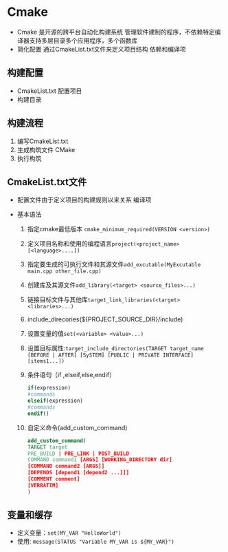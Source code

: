 # Cmake

- Cmake 是开源的跨平台自动化构建系统 管理软件建制的程序，不依赖特定编译器支持多层目录多个应用程序，多个函数库
- 简化配置 通过CmakeList.txt文件来定义项目结构 依赖和编译项

## 构建配置

- CmakeList.txt 配置项目
- 构建目录

## 构建流程

1. 编写CmakeList.txt
2. 生成构筑文件 CMake
3. 执行构筑

## CmakeList.txt文件

- 配置文件由于定义项目的构建规则以来关系 编译项
- 基本语法

  1. 指定cmake最低版本 `cmake_minimum_required(VERSION <version>)`
  2. 定义项目名称和使用的编程语言`project(<project_name>[<language>....])`
  3. 指定要生成的可执行文件和其源文件`add_excutable(MyExcutable main.cpp other_file.cpp)`
  4. 创建库及其源文件`add_library(<target> <source_files>...)`
  5. 链接目标文件与其他库`target_link_libraries(<target> <libraries>...)`
  6. include_direcories(${PROJECT_SOURCE_DIR}/include)
  7. 设置变量的值`set(<variable> <value>...)`
  8. 设置目标属性:`target_include_directories(TARGET target_name [BEFORE | AFTER] [SySTEM] [PUBLIC | PRIVATE INTERFACE] [items1...])`
  9. 条件语句（if ,elseif,else,endif）

        ```cmake
        if(expression)
        #commands
        elseif(expression)
        #commands
        endif()
        ```

  10. 自定义命令(add_custom_command)

        ```cmake
        add_custom_command(
        TARGET target
        PRE_BUILD | PRE_LINK | POST_BUILD
        COMMAND command1 [ARGS] [WORKING_DIRECTORY dir]
        [COMMAND command2 [ARGS]]
        [DEPENDS [depend1 [depend2 ...]]]
        [COMMENT comment]
        [VERBATIM]
        )
        ```

## 变量和缓存

- 定义变量：`set(MY_VAR "HelloWorld")`
- 使用: `message(STATUS "Variable MY_VAR is ${MY_VAR}")`
